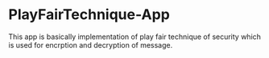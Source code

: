# PlayFairTechnique-App
This app is basically implementation of play fair technique of security which is used for encrption and decryption of message. 
